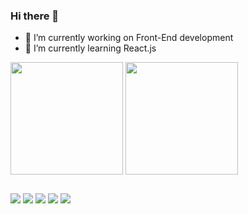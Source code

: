 ### Hi there 👋



- 🔭 I’m currently working on Front-End development
- 🌱 I’m currently learning React.js


<div>
  <img align="center" height="180em" src="https://github-readme-stats.vercel.app/api?username=webdevcampos" />

  <img align="center" height="180em" src="https://github-readme-stats.vercel.app/api/top-langs/?username=webdevcampos" />
</div> 

 ##
 
 <a href="#"><img src="https://img.shields.io/badge/WhatsApp-25D366?style=for-the-badge&logo=whatsapp&logoColor=white"></a>
<a href="#"><img src="https://img.shields.io/badge/Discord-7289DA?style=for-the-badge&logo=discord&logoColor=white"></a>
<a href="#"><img src="https://img.shields.io/badge/Gmail-D14836?style=for-the-badge&logo=gmail&logoColor=white"></a>
<a href="#"><img src="https://img.shields.io/badge/Facebook-1877F2?style=for-the-badge&logo=facebook&logoColor=white"></a>
<a href="https://www.instagram.com/marcusviniciustavaresrangel/"><img src="https://img.shields.io/badge/Instagram-E4405F?style=for-the-badge&logo=instagram&logoColor=white"></a>
